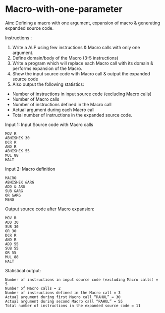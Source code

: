 # Macro-with-one-parameter

Aim: Defining a macro with one argument, expansion of macro & generating expanded source code.

Instructions :
1) Write a ALP using few instructions & Macro calls with only one argument.
2) Define domain/body of the Macro (3-5 instructions)
3) Write a program which will replace each Macro call with its domain & performs expansion of the
Macro.
4) Show the input source code with Macro call & output the expanded source code
5) Also output the following statistics:
- Number of instructions in input source code (excluding Macro calls)
- Number of Macro calls
- Number of instructions defined in the Macro call
- Actual argument during each Macro call
- Total number of instructions in the expanded source code.

Input 1: Input Source code with Macro calls
```
MOV R
ABHISHEK 30
DCR R
AND R
ABHISHEK 55
MUL 88
HALT
```
Input 2: Macro definition
```
MACRO
ABHISHEK &ARG
ADD & ARG
SUB &ARG
OR &ARG
MEND
```
Output source code after Macro expansion:
```
MOV R
ADD 30
SUB 30
OR 30
DCR R
AND R
ADD 55
SUB 55
OR 55
MUL 88
HALT
```
Statistical output:
```
Number of instructions in input source code (excluding Macro calls) = 5
Number of Macro calls = 2
Number of instructions defined in the Macro call = 3
Actual argument during first Macro call “RAHUL” = 30
Actual argument during second Macro call “RAHUL” = 55
Total number of instructions in the expanded source code = 11
```
